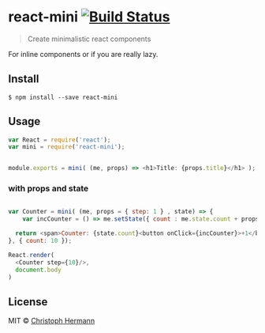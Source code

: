 # react-mini [![Build Status](https://travis-ci.org/stoeffel/react-mini.svg?branch=master)](https://travis-ci.org/stoeffel/react-mini)

> Create minimalistic react components

For inline components or if you are really lazy.

## Install

```
$ npm install --save react-mini
```


## Usage

```js
var React = require('react');
var mini = require('react-mini');


module.exports = mini( (me, props) => <h1>Title: {props.title}</h1> );
```

### with props and state

```js

var Counter = mini( (me, props = { step: 1 } , state) => { 
	var incCounter = () => me.setState({ count : me.state.count + props.step });

  return <span>Counter: {state.count}<button onClick={incCounter}>+1</button></span> 
}, { count: 10 });

React.render(
  <Counter step={10}/>,
  document.body
)
```



## License

MIT © [Christoph Hermann](http://schtoeffel.ch)
